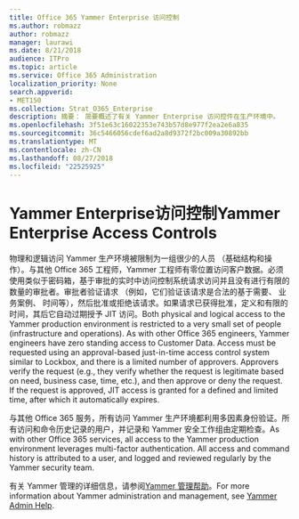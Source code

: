 ```yaml
---
title: Office 365 Yammer Enterprise 访问控制
ms.author: robmazz
author: robmazz
manager: laurawi
ms.date: 8/21/2018
audience: ITPro
ms.topic: article
ms.service: Office 365 Administration
localization_priority: None
search.appverid:
- MET150
ms.collection: Strat_O365_Enterprise
description: 摘要： 简要概述了有关 Yammer Enterprise 访问控件在生产环境中。
ms.openlocfilehash: 3f51e63c16022353e743b57d8e977f2ea2e6a835
ms.sourcegitcommit: 36c5466056cdef6ad2a8d9372f2bc009a30892bb
ms.translationtype: MT
ms.contentlocale: zh-CN
ms.lasthandoff: 08/27/2018
ms.locfileid: "22525925"
---
```

# <a name="yammer-enterprise-access-controls"></a><span data-ttu-id="2e29f-103">Yammer Enterprise访问控制</span><span class="sxs-lookup"><span data-stu-id="2e29f-103">Yammer Enterprise Access Controls</span></span> 

<span data-ttu-id="2e29f-p101">物理和逻辑访问 Yammer 生产环境被限制为一组很少的人员 （基础结构和操作）。与其他 Office 365 工程师，Yammer 工程师有零位置访问客户数据。必须使用类似于密码箱，基于审批的实时中访问控制系统请求访问并且没有进行有限的数量的审批者。审批者验证请求 （例如，它们验证该请求是合法的基于需要、 业务案例、 时间等），然后批准或拒绝该请求。如果请求已获得批准，定义和有限的时间，其后它自动过期授予 JIT 访问。</span><span class="sxs-lookup"><span data-stu-id="2e29f-p101">Both physical and logical access to the Yammer production environment is restricted to a very small set of people (infrastructure and operations). As with other Office 365 engineers, Yammer engineers have zero standing access to Customer Data. Access must be requested using an approval-based just-in-time access control system similar to Lockbox, and there is a limited number of approvers. Approvers verify the request (e.g., they verify whether the request is legitimate based on need, business case, time, etc.), and then approve or deny the request. If the request is approved, JIT access is granted for a defined and limited time, after which it automatically expires.</span></span> 

<span data-ttu-id="2e29f-p102">与其他 Office 365 服务，所有访问 Yammer 生产环境都利用多因素身份验证。所有访问和命令历史记录的用户，并记录和 Yammer 安全工作组由定期检查。</span><span class="sxs-lookup"><span data-stu-id="2e29f-p102">As with other Office 365 services, all access to the Yammer production environment leverages multi-factor authentication. All access and command history is attributed to a user, and logged and reviewed regularly by the Yammer security team.</span></span>

<span data-ttu-id="2e29f-111">有关 Yammer 管理的详细信息，请参阅[Yammer 管理帮助](https://support.office.com/article/yammer-–-admin-help-e1464355-1f97-49ac-b2aa-dd320b179dbe?ui=en-US&rs=en-US&ad=US)。</span><span class="sxs-lookup"><span data-stu-id="2e29f-111">For more information about Yammer administration and management, see [Yammer Admin Help](https://support.office.com/article/yammer-–-admin-help-e1464355-1f97-49ac-b2aa-dd320b179dbe?ui=en-US&rs=en-US&ad=US).</span></span>